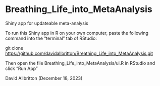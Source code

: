 # Breathing_Life_into_MetaAnalysis
Shiny app for updateable meta-analysis

To run this Shiny app in R on your own computer, paste the following command into the “terminal” tab of RStudio:

git clone https://github.com/davidallbritton/Breathing_Life_into_MetaAnalysis.git

Then open the file Breathing_Life_into_MetaAnalysis/ui.R in RStudio and click “Run App”

David Allbritton
(December 18, 2023)
